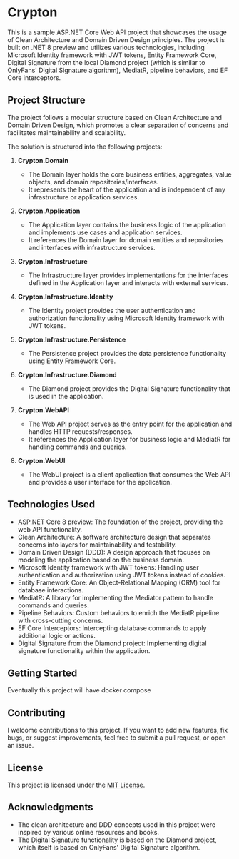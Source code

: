 ﻿# Crypton

This is a sample ASP.NET Core Web API project that showcases the usage of Clean Architecture and Domain Driven Design principles. The
project is built on .NET 8 preview and utilizes various technologies, including Microsoft Identity framework with JWT tokens, Entity
Framework Core, Digital Signature from the local Diamond project (which is similar to OnlyFans' Digital Signature algorithm), MediatR,
pipeline behaviors, and EF Core interceptors.

## Project Structure

The project follows a modular structure based on Clean Architecture and Domain Driven Design, which promotes a clear separation of concerns
and facilitates maintainability and scalability.

The solution is structured into the following projects:

1. **Crypton.Domain**
    - The Domain layer holds the core business entities, aggregates, value objects, and domain repositories/interfaces.
    - It represents the heart of the application and is independent of any infrastructure or application services.


2. **Crypton.Application**
    - The Application layer contains the business logic of the application and implements use cases and application services.
    - It references the Domain layer for domain entities and repositories and interfaces with infrastructure services.


3. **Crypton.Infrastructure**
    - The Infrastructure layer provides implementations for the interfaces defined in the Application layer and interacts with external
      services.


4. **Crypton.Infrastructure.Identity**
    - The Identity project provides the user authentication and authorization functionality using Microsoft Identity framework with JWT
      tokens.


5. **Crypton.Infrastructure.Persistence**
   - The Persistence project provides the data persistence functionality using Entity Framework Core.


6. **Crypton.Infrastructure.Diamond**
    - The Diamond project provides the Digital Signature functionality that is used in the application.


7. **Crypton.WebAPI**
    - The Web API project serves as the entry point for the application and handles HTTP requests/responses.
    - It references the Application layer for business logic and MediatR for handling commands and queries.


8. **Crypton.WebUI** 
    - The WebUI project is a client application that consumes the Web API and provides a user interface for the application.


## Technologies Used

- ASP.NET Core 8 preview: The foundation of the project, providing the web API functionality.
- Clean Architecture: A software architecture design that separates concerns into layers for maintainability and testability.
- Domain Driven Design (DDD): A design approach that focuses on modeling the application based on the business domain.
- Microsoft Identity framework with JWT tokens: Handling user authentication and authorization using JWT tokens instead of cookies.
- Entity Framework Core: An Object-Relational Mapping (ORM) tool for database interactions.
- MediatR: A library for implementing the Mediator pattern to handle commands and queries.
- Pipeline Behaviors: Custom behaviors to enrich the MediatR pipeline with cross-cutting concerns.
- EF Core Interceptors: Intercepting database commands to apply additional logic or actions.
- Digital Signature from the Diamond project: Implementing digital signature functionality within the application.

## Getting Started

Eventually this project will have docker compose

## Contributing

I welcome contributions to this project. If you want to add new features, fix bugs, or suggest improvements, feel free to submit a pull
request, or open an issue.

## License

This project is licensed under the [MIT License](https://opensource.org/license/mit/).

## Acknowledgments

- The clean architecture and DDD concepts used in this project were inspired by various online resources and books.
- The Digital Signature functionality is based on the Diamond project, which itself is based on OnlyFans' Digital Signature algorithm.